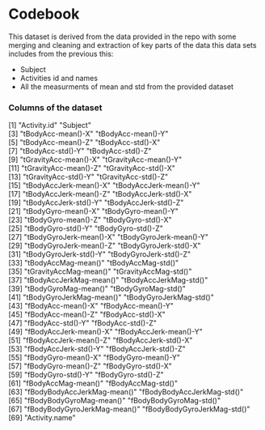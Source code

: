 # Codebook

This dataset is derived from the data provided in the repo with some merging and cleaning and extraction of key parts of the data this data sets includes from the previous this:

* Subject
* Activities id and names
* All the measurments of mean and std from the provided dataset 

### Columns of the dataset
 
 
 [1] "Activity.id"                 "Subject"                    
 [3] "tBodyAcc-mean()-X"           "tBodyAcc-mean()-Y"          
 [5] "tBodyAcc-mean()-Z"           "tBodyAcc-std()-X"           
 [7] "tBodyAcc-std()-Y"            "tBodyAcc-std()-Z"           
 [9] "tGravityAcc-mean()-X"        "tGravityAcc-mean()-Y"       
[11] "tGravityAcc-mean()-Z"        "tGravityAcc-std()-X"        
[13] "tGravityAcc-std()-Y"         "tGravityAcc-std()-Z"        
[15] "tBodyAccJerk-mean()-X"       "tBodyAccJerk-mean()-Y"      
[17] "tBodyAccJerk-mean()-Z"       "tBodyAccJerk-std()-X"       
[19] "tBodyAccJerk-std()-Y"        "tBodyAccJerk-std()-Z"       
[21] "tBodyGyro-mean()-X"          "tBodyGyro-mean()-Y"         
[23] "tBodyGyro-mean()-Z"          "tBodyGyro-std()-X"          
[25] "tBodyGyro-std()-Y"           "tBodyGyro-std()-Z"          
[27] "tBodyGyroJerk-mean()-X"      "tBodyGyroJerk-mean()-Y"     
[29] "tBodyGyroJerk-mean()-Z"      "tBodyGyroJerk-std()-X"      
[31] "tBodyGyroJerk-std()-Y"       "tBodyGyroJerk-std()-Z"      
[33] "tBodyAccMag-mean()"          "tBodyAccMag-std()"          
[35] "tGravityAccMag-mean()"       "tGravityAccMag-std()"       
[37] "tBodyAccJerkMag-mean()"      "tBodyAccJerkMag-std()"      
[39] "tBodyGyroMag-mean()"         "tBodyGyroMag-std()"         
[41] "tBodyGyroJerkMag-mean()"     "tBodyGyroJerkMag-std()"     
[43] "fBodyAcc-mean()-X"           "fBodyAcc-mean()-Y"          
[45] "fBodyAcc-mean()-Z"           "fBodyAcc-std()-X"           
[47] "fBodyAcc-std()-Y"            "fBodyAcc-std()-Z"           
[49] "fBodyAccJerk-mean()-X"       "fBodyAccJerk-mean()-Y"      
[51] "fBodyAccJerk-mean()-Z"       "fBodyAccJerk-std()-X"       
[53] "fBodyAccJerk-std()-Y"        "fBodyAccJerk-std()-Z"       
[55] "fBodyGyro-mean()-X"          "fBodyGyro-mean()-Y"         
[57] "fBodyGyro-mean()-Z"          "fBodyGyro-std()-X"          
[59] "fBodyGyro-std()-Y"           "fBodyGyro-std()-Z"          
[61] "fBodyAccMag-mean()"          "fBodyAccMag-std()"          
[63] "fBodyBodyAccJerkMag-mean()"  "fBodyBodyAccJerkMag-std()"  
[65] "fBodyBodyGyroMag-mean()"     "fBodyBodyGyroMag-std()"     
[67] "fBodyBodyGyroJerkMag-mean()" "fBodyBodyGyroJerkMag-std()" 
[69] "Activity.name"